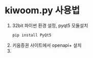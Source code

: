 # kiwoom.py 사용법

1. 32bit 파이썬 환경 설정, pyqt5 모듈설치
    ```
    pip install PyQt5
    ```
2. 키움증권 사이트에서 openapi+ 설치
3. 